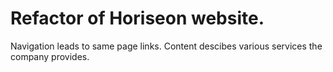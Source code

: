 # Refactor of Horiseon website.
Navigation leads to same page links. Content descibes various services the company provides.

